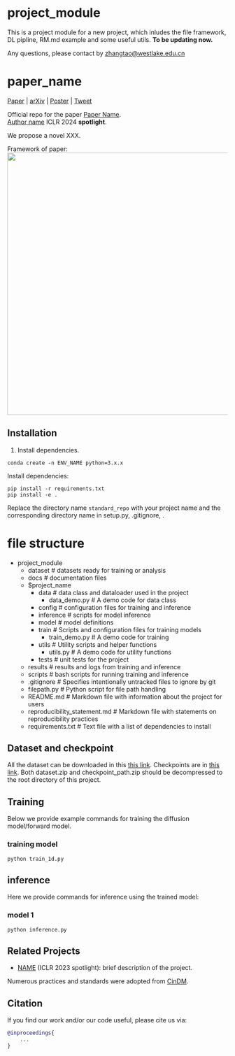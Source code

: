 # project_module
This is a project module for a new project, which inludes the file framework, DL pipline, RM.md example and some useful utils.
**To be updating now.**

Any questions, please contact by zhangtao@westlake.edu.cn

# paper_name

[Paper](URL) | [arXiv](URL) | [Poster](URL) | [Tweet](URL) 

Official repo for the paper [Paper Name](URL).<br />
[Author name](https://zhangtao167.github.io)
ICLR 2024 **spotlight**. 

We propose a novel XXX.

Framework of paper:
<a href="url"><img src="/assets/fig1.png" align="center" width="600" ></a>

## Installation


1. Install dependencies.

```
conda create -n ENV_NAME python=3.x.x
```

Install dependencies:
```
pip install -r requirements.txt
pip install -e .
```

Replace the directory name `standard_repo` with your project name and the corresponding 
directory name in setup.py, .gitignore, .

#  file structure
- project_module
  - dataset                 # datasets ready for training or analysis
  - docs                   # documentation files
  - $project_name
    - data                    # data class and dataloader used in the project
      - data_demo.py         # A demo code for data class
    - config                  # configuration files for training and inference
    - inference               # scripts for model inference
    - model                   # model definitions
    - train                   # Scripts and configuration files for training models
      - train_demo.py         # A demo code for training
    - utils                   # Utility scripts and helper functions
      - utils.py              # A demo code for utility functions
    - tests                   # unit tests for the project
  - results                 # results and logs from training and inference
  - scripts                   # bash scripts for running training and inference
  - .gitignore              # Specifies intentionally untracked files to ignore by git
  - filepath.py             # Python script for file path handling
  - README.md               # Markdown file with information about the project for users
  - reproducibility_statement.md # Markdown file with statements on reproducibility practices
  - requirements.txt        # Text file with a list of dependencies to install


## Dataset and checkpoint

All the dataset can be downloaded in this [this link](URL). Checkpoints are in [this link](URl). Both dataset.zip and checkpoint_path.zip should be decompressed to the root directory of this project.


## Training

Below we provide example commands for training the diffusion model/forward model.

### training model


```code
python train_1d.py 
```


## inference

Here we provide commands for inference using the trained model:

### model 1
```code
python inference.py
```


## Related Projects
  
* [NAME](URL) (ICLR 2023 spotlight): brief description of the project.

Numerous practices and standards were adopted from [CinDM](https://github.com/AI4Science-WestlakeU/cindm).
## Citation
If you find our work and/or our code useful, please cite us via:

```bibtex
@inproceedings{
    ...
}
```
